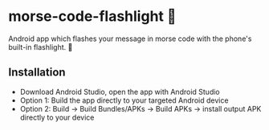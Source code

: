 # morse-code-flashlight 🔦
Android app which flashes your message in morse code with the phone's built-in flashlight. 🔦

## Installation

* Download Android Studio, open the app with Android Studio
* Option 1: Build the app directly to your targeted Android device
* Option 2: Build -> Build Bundles/APKs -> Build APKs -> install output APK directly to your device
